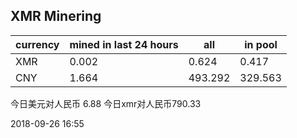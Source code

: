 ## XMR Minering

|currency|mined in last 24 hours|all|in pool|
|---|---|---|---|
|XMR|0.002|0.624|0.417|
|CNY|1.664|493.292|329.563|

今日美元对人民币 6.88	今日xmr对人民币790.33


2018-09-26 16:55